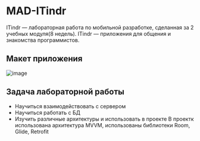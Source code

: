 # MAD-ITindr

ITindr — лабораторная работа по мобильной разработке, сделанная за 2 учебных модуля(8 недель). ITindr — приложения для общения и знакомства программистов.  
## Макет приложения
![image](https://user-images.githubusercontent.com/80742289/165264748-06c7bc81-2ce5-453e-924c-00f263cc43c2.png)
## Задача лабораторной работы
* Научиться взаимодействовать с сервером
* Научиться работать с БД
* Изучить различные архитектуры и использовать в проекте 
В проектк использована архитектура MVVM, использованы библиотеки Room, Glide, Retrofit
